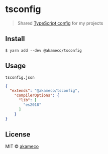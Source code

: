 # tsconfig

> Shared [TypeScript config](https://www.typescriptlang.org/docs/handbook/tsconfig-json.html) for my projects


## Install

```
$ yarn add --dev @akameco/tsconfig
```


## Usage

`tsconfig.json`

```json
{
  "extends": "@akameco/tsconfig",
    "compilerOptions": {
      "lib": [
        "es2018"
      ]
    }
}
```


## License

MIT © [akameco](http://akameco.github.io)
